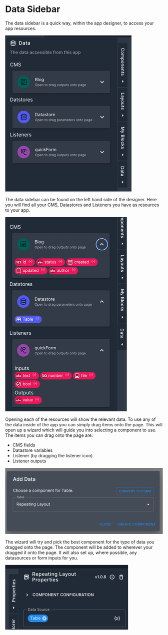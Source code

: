 # Data Sidebar

The data sidebar is a quick way, within the app designer, to access your app resources.

![Data sidebar](/src/assets/datasidebar_collapsed.png)

The data sidebar can be found on the left hand side of the designer. Here you will find all your CMS, Datastores and Listeners you have as resources to your app.

![Data sidebar showing items for all resources](/src/assets/datasidebar_open.png)

Opening each of the resources will show the relevant data. To use any of the data inside of the app you can simply drag items onto the page. This will open up a wizard which will guide you into selecting a component to use. The items you can drag onto the page are:
- CMS fields
- Datastore variables
- Listener (by dragging the listener icon)
- Listener outputs

![The wizard shown when dragging a datastore variable onto the page](/src/assets/datasidebar_wizard.png)

The wizard will try and pick the best component for the type of data you dragged onto the page. The component will be added to wherever your dragged it onto the page. It will also set up, where possible, any datasources or form inputs for you.

![The wizard shown when dragging a datastore variable onto the page](/src/assets/datasidebar_wizard_result.png)